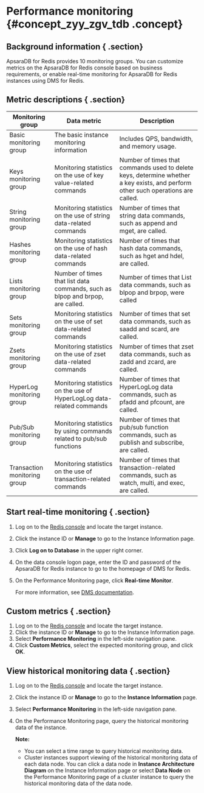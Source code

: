 # Performance monitoring {#concept_zyy_zgv_tdb .concept}

## Background information { .section}

ApsaraDB for Redis provides 10 monitoring groups. You can customize metrics on the ApsaraDB for Redis console based on business requirements, or enable real-time monitoring for ApsaraDB for Redis instances using DMS for Redis.

## Metric descriptions { .section}

|Monitoring group|Data metric|Description|
|----------------|-----------|-----------|
|Basic monitoring group|The basic instance monitoring information|Includes QPS, bandwidth, and memory usage.|
|Keys monitoring group|Monitoring statistics on the use of key value-related commands|Number of times that commands used to delete keys, determine whether a key exists, and perform other such operations are called.|
|String monitoring group|Monitoring statistics on the use of string data-related commands|Number of times that string data commands, such as append and mget, are called.|
|Hashes monitoring group|Monitoring statistics on the use of hash data-related commands|Number of times that hash data commands, such as hget and hdel, are called.|
|Lists monitoring group|Number of times that list data commands, such as blpop and brpop, are called.|Number of times that List data commands, such as blpop and brpop, were called|
|Sets monitoring group|Monitoring statistics on the use of set data-related commands|Number of times that set data commands, such as saadd and scard, are called.|
|Zsets monitoring group|Monitoring statistics on the use of zset data-related commands|Number of times that zset data commands, such as zadd and zcard, are called.|
|HyperLog monitoring group|Monitoring statistics on the use of HyperLogLog data-related commands|Number of times that HyperLogLog data commands, such as pfadd and pfcount, are called.|
|Pub/Sub monitoring group|Monitoring statistics by using commands related to pub/sub functions|Number of times that pub/sub function commands, such as publish and subscribe, are called.|
|Transaction monitoring group|Monitoring statistics on the use of transaction-related commands|Number of times that transaction-related commands, such as watch, multi, and exec, are called.|

## Start real-time monitoring { .section}

1.  Log on to the [Redis console](https://kvstore.console.aliyun.com/) and locate the target instance.
2.  Click the instance ID or **Manage** to go to the Instance Information page.
3.  Click **Log on to Database** in the upper right corner.
4.  On the data console logon page, enter the ID and password of the ApsaraDB for Redis instance to go to the homepage of DMS for Redis.
5.  On the Performance Monitoring page, click **Real-time Monitor**.

    For more information, see [DMS documentation](https://help.aliyun.com/document_detail/47749.html).


## Custom metrics { .section}

1.  Log on to the [Redis console](https://kvstore.console.aliyun.com/) and locate the target instance.
2.  Click the instance ID or **Manage** to go to the Instance Information page.
3.  Select **Performance Monitoring** in the left-side navigation pane.
4.  Click **Custom Metrics**, select the expected monitoring group, and click **OK**.

## View historical monitoring data { .section}

1.  Log on to the [Redis console](https://kvstore.console.aliyun.com/) and locate the target instance.
2.  Click the instance ID or **Manage** to go to the **Instance Information** page.
3.  Select **Performance Monitoring** in the left-side navigation pane.
4.  On the Performance Monitoring page, query the historical monitoring data of the instance.

    **Note:** 

    -   You can select a time range to query historical monitoring data.
    -   Cluster instances support viewing of the historical monitoring data of each data node. You can click a data node in **Instance Architecture Diagram** on the Instance Information page or select **Data Node** on the Performance Monitoring page of a cluster instance to query the historical monitoring data of the data node.

